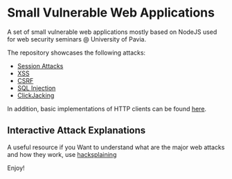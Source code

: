 # Small Vulnerable Web Applications

A set of small vulnerable web applications mostly based on NodeJS
used for web security seminars @ University of Pavia.


The repository showcases the following attacks:

- [Session Attacks](./session-management)
- [XSS](./xss)
- [CSRF](./csrf)
- [SQL Injection](./sqlinjection)
- [ClickJacking](./clickjacking)


In addition, basic implementations of HTTP clients can be found [here](./clients).

## Interactive Attack Explanations

A useful resource if you Want to understand what are the major web attacks and how they work,
use [hacksplaining](https://www.hacksplaining.com/)


Enjoy!

